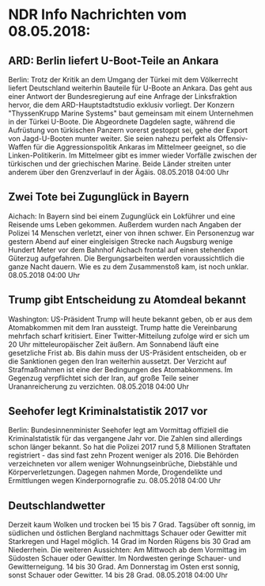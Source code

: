 # NDR Info Nachrichten vom 08.05.2018:


## ARD: Berlin liefert U-Boot-Teile an Ankara
Berlin: Trotz der Kritik an dem Umgang der Türkei mit dem Völkerrecht liefert Deutschland weiterhin Bauteile für U-Boote an Ankara. Das geht aus einer Antwort der Bundesregierung auf eine Anfrage der Linksfraktion hervor, die dem ARD-Hauptstadtstudio exklusiv vorliegt. Der Konzern "ThyssenKrupp Marine Systems" baut gemeinsam mit einem Unternehmen in der Türkei U-Boote. Die Abgeordnete Dagdelen sagte, während die Aufrüstung von türkischen Panzern vorerst gestoppt sei, gehe der Export von Jagd-U-Booten munter weiter. Sie seien nahezu perfekt als Offensiv-Waffen für die Aggressionspolitik Ankaras im Mittelmeer geeignet, so die Linken-Politikerin. Im Mittelmeer gibt es immer wieder Vorfälle zwischen der türkischen und der griechischen Marine. Beide Länder streiten unter anderem über den Grenzverlauf in der Ägäis. 08.05.2018 04:00 Uhr 

## Zwei Tote bei Zugunglück in Bayern
Aichach: In Bayern sind bei einem Zugunglück ein Lokführer und eine Reisende ums Leben gekommen. Außerdem wurden nach Angaben der Polizei 14 Menschen verletzt, einer von ihnen schwer. Ein Personenzug war gestern Abend auf einer eingleisigen Strecke nach Augsburg wenige Hundert Meter vor dem Bahnhof Aichach frontal auf einen stehenden Güterzug aufgefahren. Die Bergungsarbeiten werden voraussichtlich die ganze Nacht dauern. Wie es zu dem Zusammenstoß kam, ist noch unklar. 08.05.2018 04:00 Uhr 

## Trump gibt Entscheidung zu Atomdeal bekannt
Washington: US-Präsident Trump will heute bekannt geben, ob er aus dem Atomabkommen mit dem Iran aussteigt. Trump hatte die Vereinbarung mehrfach scharf kritisiert. Einer Twitter-Mitteilung zufolge wird er sich um 20 Uhr mitteleuropäischer Zeit äußern. Am Sonnabend läuft eine gesetzliche Frist ab. Bis dahin muss der US-Präsident entscheiden, ob er die Sanktionen gegen den Iran weiterhin aussetzt. Der Verzicht auf Strafmaßnahmen ist eine der Bedingungen des Atomabkommens. Im Gegenzug verpflichtet sich der Iran, auf große Teile seiner Urananreicherung zu verzichten. 08.05.2018 04:00 Uhr 

## Seehofer legt Kriminalstatistik 2017 vor
Berlin: Bundesinnenminister Seehofer legt am Vormittag offiziell die Kriminalstatistik für das vergangene Jahr vor. Die Zahlen sind allerdings schon länger bekannt. So hat die Polizei 2017 rund 5,8 Millionen Straftaten registriert - das sind fast zehn Prozent weniger als 2016. Die Behörden verzeichneten vor allem weniger Wohnungseinbrüche, Diebstähle und Körperverletzungen. Dagegen nahmen Morde, Drogendelikte und Ermittlungen wegen Kinderpornografie zu. 08.05.2018 04:00 Uhr 

## Deutschlandwetter
Derzeit kaum Wolken und trocken bei 15 bis 7 Grad. Tagsüber oft sonnig, im südlichen und östlichen Bergland nachmittags Schauer oder Gewitter mit Starkregen und Hagel möglich. 14 Grad im Norden Rügens bis 30 Grad am Niederrhein. Die weiteren Aussichten: Am Mittwoch ab dem Vormittag im Südosten Schauer oder Gewitter. Im Nordwesten geringe Schauer- und Gewitterneigung. 14 bis 30 Grad. Am Donnerstag im Osten erst sonnig, sonst Schauer oder Gewitter. 14 bis 28 Grad. 08.05.2018 04:00 Uhr 
